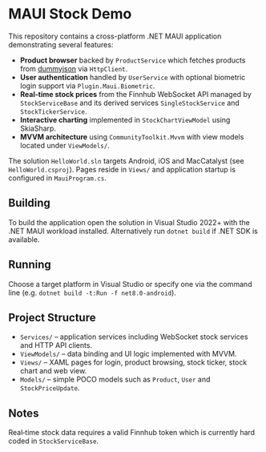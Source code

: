 # MAUI Stock Demo

This repository contains a cross-platform .NET MAUI application demonstrating several features:

- **Product browser** backed by `ProductService` which fetches products from [dummyjson](https://dummyjson.com) via `HttpClient`.
- **User authentication** handled by `UserService` with optional biometric login support via `Plugin.Maui.Biometric`.
- **Real‑time stock prices** from the Finnhub WebSocket API managed by `StockServiceBase` and its derived services `SingleStockService` and `StockTickerService`.
- **Interactive charting** implemented in `StockChartViewModel` using SkiaSharp.
- **MVVM architecture** using `CommunityToolkit.Mvvm` with view models located under `ViewModels/`.

The solution `HelloWorld.sln` targets Android, iOS and MacCatalyst (see `HelloWorld.csproj`). Pages reside in `Views/` and application startup is configured in `MauiProgram.cs`.

## Building

To build the application open the solution in Visual Studio 2022+ with the .NET MAUI workload installed. Alternatively run `dotnet build` if .NET SDK is available.

## Running

Choose a target platform in Visual Studio or specify one via the command line (e.g. `dotnet build -t:Run -f net8.0-android`).

## Project Structure

- `Services/` – application services including WebSocket stock services and HTTP API clients.
- `ViewModels/` – data binding and UI logic implemented with MVVM.
- `Views/` – XAML pages for login, product browsing, stock ticker, stock chart and web view.
- `Models/` – simple POCO models such as `Product`, `User` and `StockPriceUpdate`.

## Notes

Real‑time stock data requires a valid Finnhub token which is currently hard coded in `StockServiceBase`.
